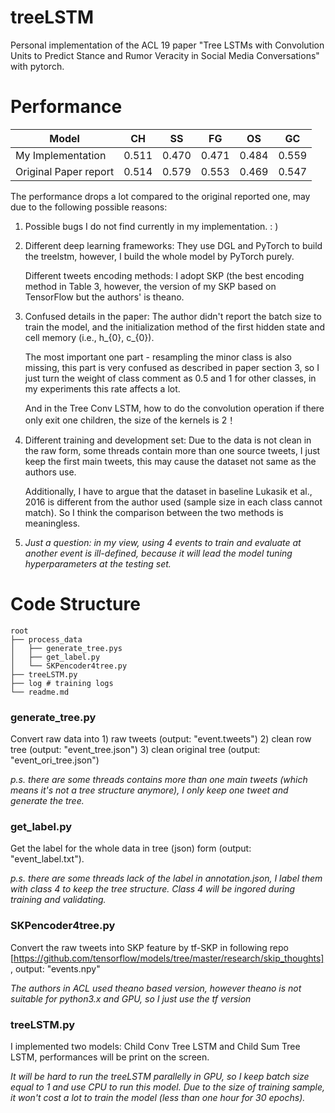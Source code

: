 # treeLSTM
Personal implementation of the ACL 19 paper "Tree LSTMs with Convolution Units to Predict Stance and Rumor Veracity in Social Media Conversations" with pytorch.

# Performance
|Model|CH|SS|FG|OS|GC|
| ---------- | :----------: | :-----------:  | :-----------: | :-----------:  | :-----------: |
|My Implementation   |  0.511   |   0.470 |  0.471  |  0.484  |  0.559  |
|Original Paper report|  0.514   |   0.579 |  0.553  |  0.469  |  0.547  |


The performance drops a lot compared to the original reported one, may due to the following possible reasons:

1. Possible bugs I do not find currently in my implementation. : )
2. Different deep learning frameworks: They use DGL and PyTorch to build the treelstm, however, I build the whole model by PyTorch purely. 

   Different tweets encoding methods: I adopt SKP (the best encoding method in Table 3, however, the version of my SKP based on TensorFlow but the authors' is theano.
3. Confused details in the paper: The author didn't report the batch size to train the model, and the initialization method of the first hidden state and cell memory (i.e., h_{0}, c_{0}). 
   
   The most important one part - resampling the minor class is also missing, this part is very confused as described in paper section 3, so I just turn the weight of class comment as 0.5 and 1 for other classes, in my experiments this rate affects a lot. 
   
   And in the Tree Conv LSTM, how to do the convolution operation if there only exit one children, the size of the kernels is 2！
4. Different training and development set: Due to the data is not clean in the raw form, some threads contain more than one source tweets, I just keep the first main tweets, this may cause the dataset not same as the authors use. 
   
   Additionally, I have to argue that the dataset in baseline Lukasik et al., 2016 is different from the author used (sample size in each class cannot match). So I think the comparison between the two methods is meaningless. 
5. *Just a question: in my view, using 4 events to train and evaluate at another event is ill-defined, because it will lead the model tuning hyperparameters at the testing set.*


# Code Structure
```
root
├── process_data
│   ├── generate_tree.pys
│   ├── get_label.py
│   └── SKPencoder4tree.py
├── treeLSTM.py
├── log # training logs
└── readme.md
```
### generate_tree.py
Convert raw data into 1) raw tweets (output: "event.tweets") 2) clean row tree (output:  "event_tree.json")  3) clean original tree (output: "event_ori_tree.json")

*p.s. there are some threads contains more than one main tweets (which means it's not a tree structure anymore), I only keep one tweet and generate the tree.*
### get_label.py
Get the label for the whole data in tree (json) form (output: "event_label.txt").

*p.s. there are some threads lack of the label in annotation.json, I label them with class 4 to keep the tree structure. Class 4 will be ingored during training and validating.*
### SKPencoder4tree.py
Convert the raw tweets into SKP feature by tf-SKP in following repo [https://github.com/tensorflow/models/tree/master/research/skip_thoughts], output: "events.npy"

*The authors in ACL used theano based version, however theano is not suitable for python3.x and GPU, so I just use the tf version*
### treeLSTM.py
I implemented two models: Child Conv Tree LSTM and Child Sum Tree LSTM, performances will be print on the screen.

*It will be hard to run the treeLSTM parallelly in GPU, so I keep batch size equal to 1 and use CPU to run this model. Due to the size of training sample, it won't cost a lot to train the model (less than one hour for 30 epochs).*
